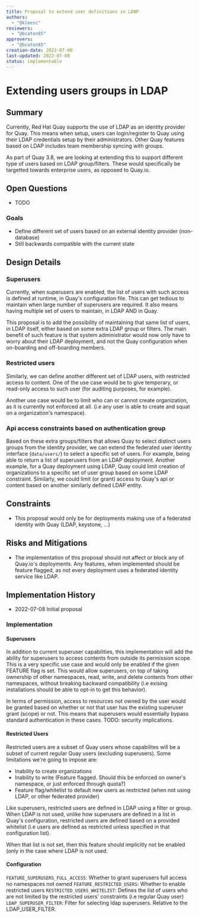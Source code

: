 ```yaml
---
title: Proposal to extend user definitions in LDAP
authors:
  - "@kleesc"
reviewers:
  - "@bcaton85"
approvers:
  - "@bcaton85"
creation-date: 2022-07-08
last-updated: 2022-07-08
status: implementable
---
```


# Extending users groups in LDAP

## Summary

Currently, Red Hat Quay supports the use of LDAP as an identity
provider for Quay. This means when setup, users can login/register to
Quay using their LDAP credentials setup by their administrators. Other
Quay features based on LDAP includes team membership syncing with
groups.

As part of Quay 3.8, we are looking at extending this to support
different type of users based on LDAP group/filters.  These would
specifically be targetted towards enterprise users, as opposed to
Quay.io.

## Open Questions

- TODO

### Goals

- Define different set of users based on an external identity provider (non-database)
- Still backwards compatible with the current state

## Design Details

### Superusers

Currently, when superusers are enabled, the list of users with such
access is defined at runtime, in Quay's configuration file. This can
get tedious to maintain when large number of superusers are
required. It also means having multiple set of users to maintain, in
LDAP AND in Quay.

This proposal is to add the possibility of maintaining that same list
of users, in LDAP itself, either based on some extra LDAP group or
filters. The main benefit of such feature is that system administrator
would now only have to worry about their LDAP deployment, and not the
Quay configuration when on-boarding and off-boarding members.

### Restricted users

Similarly, we can define another different set of LDAP users, with
restricted access to content. One of the use case would be to give
temporary, or read-only access to such user (for auditing purposes,
for example).

Another use case would be to limit who can or cannot create
organization, as it is currently not enforced at all. (i.e any user is
able to create and squat on a organization's namespace).

### Api access constraints based on authentication group

Based on these extra groups/filters that allows Quay to select
distinct users groups from the identity provider, we can extend the
federated user identity interface (`data/users/`) to select a specific
set of users. For example, being able to return a list of superusers
from an LDAP deployment.  Another example, for a Quay deployment using
LDAP, Quay could limit creation of organizations to a specific set of
user group based on some LDAP constraint. Similarly, we could limit
(or grant) access to Quay's api or content based on another similarly
defined LDAP entity.

## Constraints

- This proposal would only be for deployments making use of a federated identity with Quay (LDAP, keystone, ...)

## Risks and Mitigations

- The implementation of this proposal should not affect or block any of Quay.io's deployments. Any features, when implemented should be feature flagged, as not every deployment uses a federated identity service like LDAP.

## Implementation History

- 2022-07-08 Initial proposal


### Implementation

#### Superusers

In addition to current superuser capabilities, this implementation will add the ability for superusers to access contents from outside its permission scope. This is a very specific use case and would only be enabled if the given FEATURE flag is set. This would allow superusers, on top of taking ownership of other namespaces, read, write, and delete contents from other namespaces, without breaking backward compatibility (i.e exising installations should be able to opt-in to get this behavior).

In terms of permission, access to resources not owned by the user would be granted based on whether or not that user has the existing superuser grant (scope) or not. This means that superusers would essentially bypass standard authentication in these cases. TODO: security implications.

#### Restricted Users

Restricted users are a subset of Quay users whose capabilites will be a subset of current regular Quay users (excluding superusers). Some limitations we're going to impose are:
- Inability to create organizations
- Inability to write (Feature flagged. Should this be enforced on owner's namespace, or just enforced through quota?)
- Feature flag/whitelist to default new users as restricted (when not using LDAP, or other federated provider)

Like superusers, restricted users are defined in LDAP using a filter or group. When LDAP is not used, unlike how superusers are defined in a list in Quay's configuration, restricted users are defined based on a provided whitelist (i.e users are defined as restricted unless specified in that configuration list).

When that list is not set, then this feature should implicitly not be enabled (only in the case where LDAP is not used.

#### Configuration

`FEATURE_SUPERUSERS_FULL_ACCESS`: Whether to grant superusers full access no namespaces not owned
`FEATURE_RESTRICTED_USERS`: Whether to enable restricted users
`RESTRICTED_USERS_WHITELIST`: Defines the list of users who are not limited by the restricted users' constraints (i.e regular Quay user)
`LDAP_SUPERUSER_FILTER`: Filter for selecting ldap superusers. Relative to the LDAP_USER_FILTER.

